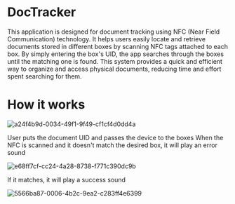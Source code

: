 # DocTracker
This application is designed for document tracking using NFC (Near Field Communication) technology. It helps users easily locate and retrieve documents stored in different boxes by scanning NFC tags attached to each box. By simply entering the box's UID, the app searches through the boxes until the matching one is found. This system provides a quick and efficient way to organize and access physical documents, reducing time and effort spent searching for them.

# How it works
![a24f4b9d-0034-49f1-9f49-cf1cf4d0dd4a](https://github.com/user-attachments/assets/a86f16cc-5742-4a35-bd1b-0fe67d4a5172)

User puts the document UID and passes the device to the boxes
When the NFC is scanned and it doesn't match the desired box, it will play an error sound

![e68ff7cf-cc24-4a28-8738-f771c390dc9b](https://github.com/user-attachments/assets/96e137a1-1b53-4245-8cdf-3bf6daeba50e)

If it matches, it will play a success sound

![5566ba87-0006-4b2c-9ea2-c283ff4e6399](https://github.com/user-attachments/assets/fc5b8418-8edc-4d15-8957-7f9ff77805bb)
